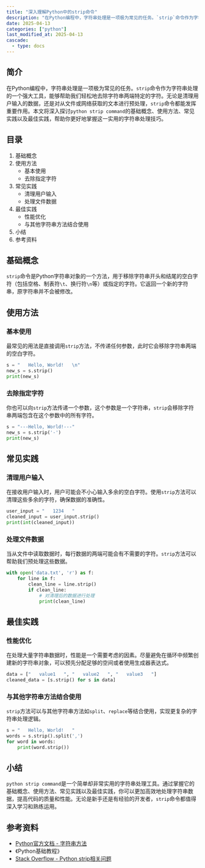 ```yaml
---
title: "深入理解Python中的strip命令"
description: "在Python编程中，字符串处理是一项极为常见的任务。`strip`命令作为字符串处理的一个强大工具，能够帮助我们轻松地去除字符串两端特定的字符。无论是清理用户输入的数据，还是对从文件或网络获取的文本进行预处理，`strip`命令都能发挥重要作用。本文将深入探讨`python strip command`的基础概念、使用方法、常见实践以及最佳实践，帮助你更好地掌握这一实用的字符串处理技巧。"
date: 2025-04-13
categories: ["python"]
last_modified_at: 2025-04-13
cascade:
  - type: docs
---
```



## 简介
在Python编程中，字符串处理是一项极为常见的任务。`strip`命令作为字符串处理的一个强大工具，能够帮助我们轻松地去除字符串两端特定的字符。无论是清理用户输入的数据，还是对从文件或网络获取的文本进行预处理，`strip`命令都能发挥重要作用。本文将深入探讨`python strip command`的基础概念、使用方法、常见实践以及最佳实践，帮助你更好地掌握这一实用的字符串处理技巧。

<!-- more -->
## 目录
1. 基础概念
2. 使用方法
    - 基本使用
    - 去除指定字符
3. 常见实践
    - 清理用户输入
    - 处理文件数据
4. 最佳实践
    - 性能优化
    - 与其他字符串方法结合使用
5. 小结
6. 参考资料

## 基础概念
`strip`命令是Python字符串对象的一个方法，用于移除字符串开头和结尾的空白字符（包括空格、制表符`\t`、换行符`\n`等）或指定的字符。它返回一个新的字符串，原字符串并不会被修改。

## 使用方法

### 基本使用
最常见的用法是直接调用`strip`方法，不传递任何参数，此时它会移除字符串两端的空白字符。

```python
s = "   Hello, World!   \n"
new_s = s.strip()
print(new_s)  
```

### 去除指定字符
你也可以向`strip`方法传递一个参数，这个参数是一个字符串，`strip`会移除字符串两端包含在这个参数中的所有字符。

```python
s = "---Hello, World!---"
new_s = s.strip('-')
print(new_s)  
```

## 常见实践

### 清理用户输入
在接收用户输入时，用户可能会不小心输入多余的空白字符。使用`strip`方法可以清理这些多余的字符，确保数据的准确性。

```python
user_input = "   1234   "
cleaned_input = user_input.strip()
print(int(cleaned_input))  
```

### 处理文件数据
当从文件中读取数据时，每行数据的两端可能会有不需要的字符。`strip`方法可以帮助我们预处理这些数据。

```python
with open('data.txt', 'r') as f:
    for line in f:
        clean_line = line.strip()
        if clean_line:
            # 对清理后的数据进行处理
            print(clean_line)  
```

## 最佳实践

### 性能优化
在处理大量字符串数据时，性能是一个需要考虑的因素。尽量避免在循环中频繁创建新的字符串对象，可以预先分配足够的空间或者使用生成器表达式。

```python
data = ["   value1   ", "   value2   ", "   value3   "]
cleaned_data = [s.strip() for s in data]  
```

### 与其他字符串方法结合使用
`strip`方法可以与其他字符串方法如`split`、`replace`等结合使用，实现更复杂的字符串处理逻辑。

```python
s = "   Hello, World!   "
words = s.strip().split(',')
for word in words:
    print(word.strip())  
```

## 小结
`python strip command`是一个简单却非常实用的字符串处理工具。通过掌握它的基础概念、使用方法、常见实践以及最佳实践，你可以更加高效地处理字符串数据，提高代码的质量和性能。无论是新手还是有经验的开发者，`strip`命令都值得深入学习和熟练运用。

## 参考资料
- [Python官方文档 - 字符串方法](https://docs.python.org/3/library/stdtypes.html#string-methods)
- 《Python基础教程》
- [Stack Overflow - Python strip相关问题](https://stackoverflow.com/questions/tagged/python+strip)